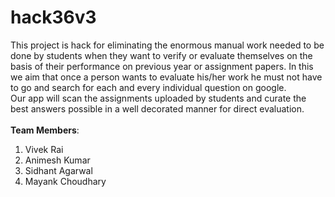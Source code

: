 # hack36v3
This project is hack for eliminating the enormous manual work needed to be done by students when they want to verify or evaluate themselves on the basis of their performance on previous year or assignment papers.
In this we aim that once a person wants to evaluate his/her work he must not have to go and search for each and every individual question on google.</br>
Our app will scan the assignments uploaded by students and curate the best answers possible in a well decorated manner for direct evaluation.</br></br>
<b>Team Members</b>:</br>
  1) Vivek Rai
  2) Animesh Kumar
  3) Sidhant Agarwal
  4) Mayank Choudhary
